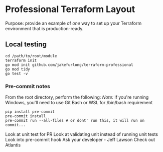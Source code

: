 # Professional Terraform Layout

Purpose: provide an example of *one* way to set up your Terraform environment that is production-ready.

## Local testing

```
cd /path/to/root/module
terraform init
go mod init github.com/jakefurlong/terraform-professional
go mod tidy
go test -v
```
### Pre-commit notes

From the root directory, perform the following:
*Note:* if you're running Windows, you'll need to use Git Bash or WSL for /bin/bash requirement

```
pip install pre-commit
pre-commit install
pre-commit run --all-files # or dont' run this, it will run on commit...
```

Look at unit test for PR 
Look at validating unit instead of running unit tests
Look into pre-commit hook
Ask your developer - Jeff Lawson
Check out Atlantis

